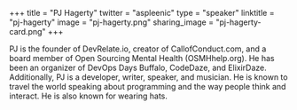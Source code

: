 +++
title = "PJ Hagerty"
twitter = "aspleenic"
type = "speaker"
linktitle = "pj-hagerty"
image = "pj-hagerty.png"
sharing_image = "pj-hagerty-card.png"
+++

PJ is the founder of DevRelate.io, creator of CallofConduct.com, and a board member of Open Sourcing Mental Health (OSMHhelp.org). He has been an organizer of DevOps Days Buffalo, CodeDaze, and ElixirDaze. Additionally, PJ is a developer, writer, speaker, and musician. He is known to travel the world speaking about programming and the way people think and interact. He is also known for wearing hats.
